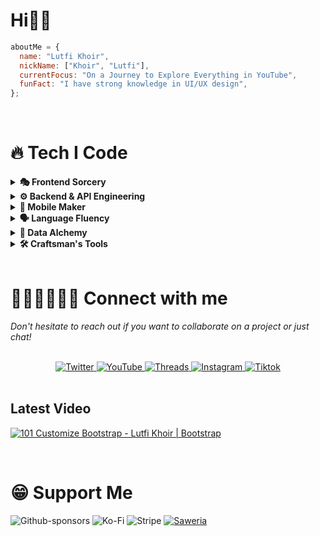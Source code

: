 # Hi👋🏻

```javascript
aboutMe = {
  name: "Lutfi Khoir",
  nickName: ["Khoir", "Lutfi"],
  currentFocus: "On a Journey to Explore Everything in YouTube",
  funFact: "I have strong knowledge in UI/UX design",
};
```

<!-- > ### 👇🏻 Join Discord Community
>
> <a href="https://discord.gg/yyRUFf2e" target="_blank"> <img src="https://img.shields.io/badge/Discord-%235865F2.svg?style=for-the-badge&logo=discord&logoColor=white" alt="Discord" />
> </a>
</br>
<p align="center">
<a href="https://github.com/anuraghazra/github-readme-stats">
  <img height=200 align="center" src="https://github-readme-stats.vercel.app/api?username=asiata25&theme=tokyonight&show_icons=true&rank_icon=github" />
</a>
<a href="https://github.com/anuraghazra/convoychat">
  <img height=200 align="center" src="https://github-readme-stats.vercel.app/api/top-langs?username=asiata25&layout=compact&langs_count=8&theme=prussian" />
</a>
</p> -->

</br>

# 🔥 Tech I Code 

  <!-- Frontend Spellbook -->
  <details>
    <summary><b>🎭 Frontend Sorcery</b></summary>
    <br/>
    <p>
      <img src="https://img.shields.io/badge/React-20232A?style=for-the-badge&logo=react&logoColor=61DAFB" alt="React" />
      <img src="https://img.shields.io/badge/Next.js-000000?style=for-the-badge&logo=nextdotjs&logoColor=white" alt="Next.js" />
      <img src="https://img.shields.io/badge/Vue.js-4FC08D?style=for-the-badge&logo=vuedotjs&logoColor=white" alt="Vue" />
      <img src="https://img.shields.io/badge/angular-%23DD0031.svg?style=for-the-badge&logo=angular&logoColor=white" alt="Angular" />
      <img src="https://img.shields.io/badge/Tailwind-38B2AC?style=for-the-badge&logo=tailwind-css&logoColor=white" alt="Tailwind" />
    </p>
    
  </details>
  <!-- Backend & API Realm -->
  <details>
    <summary><b>⚙️ Backend & API Engineering</b></summary>
    <br/>
    <p>
      <img src="https://img.shields.io/badge/Node.js-339933?style=for-the-badge&logo=nodedotjs&logoColor=white" alt="Node.js" />
      <img src="https://img.shields.io/badge/laravel-%23FF2D20.svg?style=for-the-badge&logo=laravel&logoColor=white" alt="Laravel" />
      <!-- <img src="https://img.shields.io/badge/Express-000000?style=for-the-badge&logo=express&logoColor=white" alt="Express" />
      <img src="https://img.shields.io/badge/Django-092E20?style=for-the-badge&logo=django&logoColor=white" alt="Django" /> -->
      <img src="https://img.shields.io/badge/GraphQL-E10098?style=for-the-badge&logo=graphql&logoColor=white" alt="GraphQL" />
      <img src="https://img.shields.io/badge/REST_API-FF6C37?style=for-the-badge&logo=postman&logoColor=white" alt="REST API" />
      <!-- <img src="https://img.shields.io/badge/FastAPI-009688?style=for-the-badge&logo=fastapi&logoColor=white" alt="FastAPI" /> -->
    </p>
    
  </details>
  <!-- Mobile App -->
  <details>
    <summary><b>📱 Mobile Maker</b></summary>
    <br/>
    <p>
      <img src="https://img.shields.io/badge/react_native-%2320232a.svg?style=for-the-badge&logo=react&logoColor=%2361DAFB" alt="React Native" />
      <img src="https://img.shields.io/badge/Flutter-%2302569B.svg?style=for-the-badge&logo=Flutter&logoColor=white" alt="Flutter" />
    </p>
    
  </details>
  <!-- Programming Languages -->
  <details>
    <summary><b>🗣️ Language Fluency</b></summary>
    <br/>
    <p>
      <img src="https://img.shields.io/badge/JavaScript-F7DF1E?style=for-the-badge&logo=javascript&logoColor=black" alt="JavaScript" />
      <img src="https://img.shields.io/badge/TypeScript-007ACC?style=for-the-badge&logo=typescript&logoColor=white" alt="TypeScript" />
      <!-- <img src="https://img.shields.io/badge/Python-3776AB?style=for-the-badge&logo=python&logoColor=white" alt="Python" /> -->
      <img src="https://img.shields.io/badge/Go-00ADD8?style=for-the-badge&logo=go&logoColor=white" alt="Go" />
      <img src="https://img.shields.io/badge/dart-%230175C2.svg?style=for-the-badge&logo=dart&logoColor=white" alt="Dart" />
      <img src="https://img.shields.io/badge/php-%23777BB4.svg?style=for-the-badge&logo=php&logoColor=white" alt="PHP" />
      <!-- <img src="https://img.shields.io/badge/Rust-000000?style=for-the-badge&logo=rust&logoColor=white" alt="Rust" /> -->
    </p>
    
  </details>
  <!-- Cloud & DevOps -->
  <!-- <details>
    <summary><b>☁️ Cloud Wizardry</b></summary>
    <br/>
    <p>
      <img src="https://img.shields.io/badge/AWS-FF9900?style=for-the-badge&logo=amazonaws&logoColor=white" alt="AWS" />
      <img src="https://img.shields.io/badge/GCP-4285F4?style=for-the-badge&logo=google-cloud&logoColor=white" alt="GCP" />
      <img src="https://img.shields.io/badge/Azure-0078D4?style=for-the-badge&logo=microsoftazure&logoColor=white" alt="Azure" />
      <img src="https://img.shields.io/badge/Docker-2CA5E0?style=for-the-badge&logo=docker&logoColor=white" alt="Docker" />
      <img src="https://img.shields.io/badge/Kubernetes-326CE5?style=for-the-badge&logo=kubernetes&logoColor=white" alt="Kubernetes" />
    </p>
    
  </details> -->
  <!-- Data Science -->
  <details>
    <summary><b>🧠 Data Alchemy</b></summary>
    <br/>
    <p>
      <!-- <img src="https://img.shields.io/badge/TensorFlow-FF6F00?style=for-the-badge&logo=tensorflow&logoColor=white" alt="TensorFlow" />
      <img src="https://img.shields.io/badge/PyTorch-EE4C2C?style=for-the-badge&logo=pytorch&logoColor=white" alt="PyTorch" />
      <img src="https://img.shields.io/badge/Pandas-150458?style=for-the-badge&logo=pandas&logoColor=white" alt="Pandas" /> -->
      <img src="https://img.shields.io/badge/MongoDB-47A248?style=for-the-badge&logo=mongodb&logoColor=white" alt="MongoDB" />
      <img src="https://img.shields.io/badge/PostgreSQL-316192?style=for-the-badge&logo=postgresql&logoColor=white" alt="PostgreSQL" />
      <img src="https://img.shields.io/badge/mysql-4479A1.svg?style=for-the-badge&logo=mysql&logoColor=white" alt="MySQL" />
      <img src="https://img.shields.io/badge/firebase-a08021?style=for-the-badge&logo=firebase&logoColor=ffcd34" alt="Firebase" />
      <img src="https://img.shields.io/badge/Supabase-3ECF8E?style=for-the-badge&logo=supabase&logoColor=white" alt="Supabase" />
    </p>
    
  </details>
  <!-- Tools -->
  <details>
    <summary><b>🛠️ Craftsman's Tools</b></summary>
    <br/>
    <p>
      <img src="https://img.shields.io/badge/Git-F05032?style=for-the-badge&logo=git&logoColor=white" alt="Git" />
      <img src="https://img.shields.io/badge/VS_Code-007ACC?style=for-the-badge&logo=visual-studio-code&logoColor=white" alt="VS Code" />
      <img src="https://img.shields.io/badge/Docker-2CA5E0?style=for-the-badge&logo=docker&logoColor=white" alt="Docker" />
      <img src="https://img.shields.io/badge/Figma-F24E1E?style=for-the-badge&logo=figma&logoColor=white" alt="Figma" />
      <img src="https://img.shields.io/badge/Notion-000000?style=for-the-badge&logo=notion&logoColor=white" alt="Notion" />
      <!-- <img src="https://img.shields.io/badge/GitHub_Actions-2088FF?style=for-the-badge&logo=github-actions&logoColor=white" alt="GitHub Actions" /> -->
    </p>
    
  </details>

</br>

<!-- # 🚀 Featured Projects
<table>
  <tr>
    <td width="50%">
      <h3 align="center">Project One</h3>
      <p align="center">
        <a href="https://github.com/yourusername/project-one" target="_blank">
          <img src="/api/placeholder/600/300" alt="Project One" width="100%" />
        </a>
        <p align="center">
          A revolutionary app that transforms how people connect. Built with React, Node.js, and MongoDB.
        </p>
      </p>
    </td>
    <td width="50%">
      <h3 align="center">Project Two</h3>
      <p align="center">
        <a href="https://github.com/yourusername/project-two" target="_blank">
          <img src="/api/placeholder/600/300" alt="Project Two" width="100%" />
        </a>
        <p align="center">
          An AI-powered platform that helps developers write better code. Uses Python and TensorFlow.
        </p>
      </p>
    </td>
  </tr>
</table>

</br> -->

# 🧑🏻‍🤝🏻‍🧑🏻 Connect with me

<em>Don't hesitate to reach out if you want to collaborate on a project or just chat!</em></br>

<!-- <div align="center">
  <a href="mailto:asiatakh25@gmail.com" target="_blank">
    <img src="https://img.shields.io/badge/Gmail-D14836?style=for-the-badge&logo=gmail&logoColor=white" alt="Gmail" />
  </a>
  <a href="https://www.linkedin.com/in//" target="_blank">
    <img src="https://img.shields.io/badge/LinkedIn-0077B5?style=for-the-badge&logo=linkedin&logoColor=white" alt="LinkedIn" />
  </a>
  <a href="https://www.upwork.com/freelancers/~" target="_blank">
    <img src="https://img.shields.io/badge/UpWork-6FDA44?style=for-the-badge&logo=Upwork&logoColor=white" alt="Upwork" />
  </a>
</div> -->
</br>
<div align="center">
  <a href="https://x.com/lutfikhoir25" target="_blank">
    <img src="https://img.shields.io/badge/X-%23000000.svg?style=for-the-badge&logo=X&logoColor=white" alt="Twitter" />
  </a>
  <a href="https://www.youtube.com/@lutfikhoir2502" target="_blank">
    <img src="https://img.shields.io/badge/YouTube-FF0000?style=for-the-badge&logo=youtube&logoColor=white" alt="YouTube" />
  </a>
  <a href="https://www.threads.net/@lutfi.khoirudin" target="_blank">
    <img src="https://img.shields.io/badge/Threads-000000?style=for-the-badge&logo=Threads&logoColor=white" alt="Threads" />
  </a>
  <a href="https://www.instagram.com/lutfi.khoirudin" target="_blank">
    <img src="https://img.shields.io/badge/Instagram-%23E4405F.svg?style=for-the-badge&logo=Instagram&logoColor=white" alt="Instagram" />
  </a>
  <a href="https://www.tiktok.com/@lutfi.khoirudin" target="_blank">
    <img src="https://img.shields.io/badge/TikTok-%23000000.svg?style=for-the-badge&logo=TikTok&logoColor=white" alt="Tiktok" />
  </a>
  <!-- <a href="https://www.behance.net/lutfikhoir" target="_blank">
    <img src="https://img.shields.io/badge/Behance-1769ff?style=for-the-badge&logo=behance&logoColor=white" alt="Behance" />
  </a> -->
  <!-- <a href="https://dribbble.com/lutfikhoir" target="_blank">
    <img src="https://img.shields.io/badge/Dribbble-EA4C89?style=for-the-badge&logo=dribbble&logoColor=white" alt="Dribbble" />
  </a> -->
  <!-- <a href="https://dev.to/lutfi_khoir" target="_blank">
    <img src="https://img.shields.io/badge/Dev.to-0A0A0A?style=for-the-badge&logo=dev.to&logoColor=white" alt="Dev.to" />
  </a> -->
  <!-- <a href="https://stackoverflow.com/users/13339795/lutfi-khoirudin" target="_blank">
    <img src="https://img.shields.io/badge/Stack_Overflow-FE7A16?style=for-the-badge&logo=stack-overflow&logoColor=white" alt="Stack Overflow" />
  </a> -->
  <!-- <a href="https://www.codewars.com/users/asiata25" target="_blank">
    <img src="https://img.shields.io/badge/Codewars-B1361E?style=for-the-badge&logo=codewars&logoColor=grey" alt="Codewars" />
  </a> -->
  <!-- <a href="https://stackoverflow.com/users/youruserid" target="_blank">
    <img src="https://img.shields.io/badge/LeetCode-000000?style=for-the-badge&logo=LeetCode&logoColor=#d16c06" alt="LeetCode" />
  </a> -->
</div>
</br>

## Latest Video

<!-- BEGIN YOUTUBE-CARDS -->
[![101 Customize Bootstrap - Lutfi Khoir | Bootstrap](https://ytcards.demolab.com/?id=eDDNJsXXLcI&title=101+Customize+Bootstrap+-+Lutfi+Khoir+%7C+Bootstrap&lang=en&timestamp=1656488337&background_color=%230d1117&title_color=%23ffffff&stats_color=%23dedede&max_title_lines=1&width=250&border_radius=5 "101 Customize Bootstrap - Lutfi Khoir | Bootstrap")](https://www.youtube.com/watch?v=eDDNJsXXLcI)
<!-- END YOUTUBE-CARDS -->

</br>

# 😁 Support Me

![Github-sponsors](https://img.shields.io/badge/sponsor-30363D?style=for-the-badge&logo=GitHub-Sponsors&logoColor=#EA4AAA)
![Ko-Fi](https://img.shields.io/badge/Ko--fi-F16061?style=for-the-badge&logo=ko-fi&logoColor=white)
![Stripe](https://img.shields.io/badge/Stripe-5469d4?style=for-the-badge&logo=stripe&logoColor=ffffff)
<a href="https://saweria.co/lutfikhoir" target="_blank">
![Saweria](https://img.shields.io/badge/Saweria-FAAE2B?style=for-the-badge&logoColor=ffffff)
</a>

